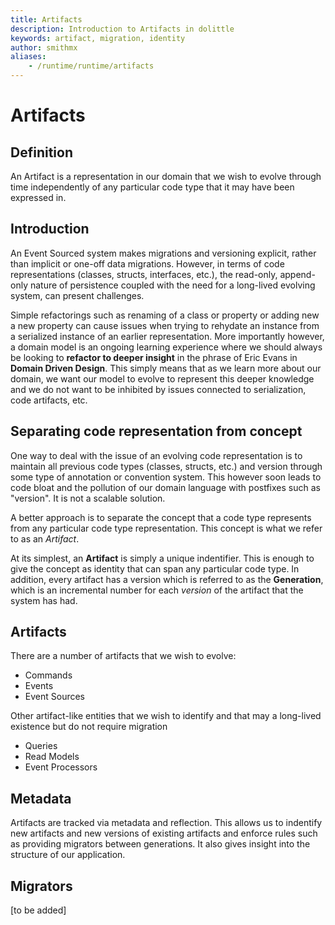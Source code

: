 ```yaml
---
title: Artifacts
description: Introduction to Artifacts in dolittle
keywords: artifact, migration, identity  
author: smithmx
aliases:
    - /runtime/runtime/artifacts
---
```


# Artifacts

## Definition
An Artifact is a representation in our domain that we wish to evolve through time independently of any particular code type that it may have been expressed in. 

## Introduction
An Event Sourced system makes migrations and versioning explicit, rather than implicit or one-off data migrations. However, in terms of code representations (classes, structs, interfaces, etc.), the read-only, append-only nature of persistence coupled with the need for a long-lived evolving system, can present challenges.

Simple refactorings such as renaming of a class or property or adding new a new property can cause issues when trying to rehydate an instance from a serialized instance of an earlier representation.  More importantly however, a domain model is an ongoing learning experience where we should always be looking to **refactor to deeper insight** in the phrase of Eric Evans in **Domain Driven Design**.  This simply means that as we learn more about our domain, we want our model to evolve to represent this deeper knowledge and we do not want to be inhibited by issues connected to serialization, code artifacts, etc.

## Separating code representation from concept
One way to deal with the issue of an evolving code representation is to maintain all previous code types (classes, structs, etc.) and version through some type of annotation or convention system.  This however soon leads to code bloat and the pollution of our domain language with postfixes such as "version".  It is not a scalable solution.

A better approach is to separate the concept that a code type represents from any particular code type representation. This concept is what we refer to as an *Artifact*.  

At its simplest, an **Artifact** is simply a unique indentifier.  This is enough to give the concept as identity that can span any particular code type.  In addition, every artifact has a version which is referred to as the **Generation**, which is an incremental number for each *version* of the artifact that the system has had.

##  Artifacts
There are a number of artifacts that we wish to evolve:
* Commands
* Events
* Event Sources

Other artifact-like entities that we wish to identify and that may a long-lived existence but do not require migration
* Queries
* Read Models
* Event Processors

## Metadata
Artifacts are tracked via metadata and reflection.  This allows us to indentify new artifacts and new versions of existing artifacts and enforce rules such as providing migrators between generations.  It also gives insight into the structure of our application.

## Migrators
[to be added]